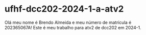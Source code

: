 # ufhf-dcc202-2024-1-a-atv2
Olá meu nome é Brendo Almeida e meu número de matrícula é 202365067A!
Este é meu trabalho para atv2 de dcc202 em 2024-1.